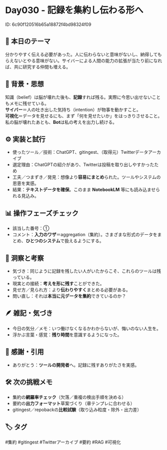 # Day030 - 記録を集約し伝わる形へ
ID: 6c90f120516b65a18872f4bd98324f09

## 🎯 本日のテーマ
分かりやすく伝える必要があった。人に伝わらないと意味がないし、納得してもらえないとやる意味がない。サイバーによる人間の能力の拡張が当たり前になれば、共に研究する仲間も増える。

## 🧠 背景・思想
知識（belief）は脳が壊れた後も、**記録**すれば残る。実際に今思い出せないこともメモに残せている。  
**サイバー**＝人の吐き出した気持ち（intention）が物事を動かすこと。  
**可視化**＝データを見せるにも、まず「何を見せたいか」をはっきりさせること。  
私の脳が壊れたあとも、**Bot**は私の考えを出力し続ける。

## ⚙️ 実装と試行
- 使ったツール／技術：ChatGPT、gitingest、（取得元）Twitterデータアーカイブ  
- 選定理由：ChatGPTの紹介があり、Twitterは投稿を取り出しやすかったため  
- 工夫／つまずき／発見：想像より**容易にまとめ**られた。ツールやシステムの恩恵を実感。  
- 結果：**テキストデータを確保**。このまま **NotebookLM** 等にも読み込ませられる見込み。

## 📊 操作フェーズチェック
- 該当した番号：①  
- コメント：**入力のワザ**＝aggregation（集約）。さまざまな形式のデータをまとめ、**ひとつのシステム**で扱えるようにする。

## 🔁 洞察と考察
- 気づき：同じように記録を残したい人がいたからこそ、これらのツールは残っている。  
- 現実との接続：**考えを形に残す**ことができた。  
- 見せ方／見られ方：より**伝わりやすく**まとめる必要がある。  
- 問い直し：それは**本当に元データを集約**できているのか？

## 🪶 雑記・気づき
- 今日の気分／メモ：いつ働けなくなるかわからないが、悔いのない人生を。  
- 浮かぶ言葉・感覚：**残り時間**を意識するようになった。

## 🙏 感謝・引用
- ありがとう：**ツールの開発者**へ。記録に残すありがたさを実感。

## 🛠 次の挑戦メモ
- 集約の**網羅率チェック**（欠落／重複の検出手順を決める）  
- 要約の**出力フォーマット**草案づくり（章テンプレに合わせる）
- gitingest／repobackの**比較試験**（取り込み粒度・除外・出力差）

## 🏷 タグ
#集約 #gitingest #Twitterアーカイブ #要約 #RAG #可視化

